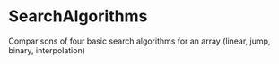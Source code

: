 # SearchAlgorithms
Comparisons of four basic search algorithms for an array (linear, jump, binary, interpolation)
